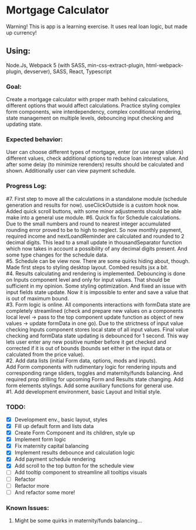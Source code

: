 # **Mortgage Calculator**

Warning! This is app is a learning exercise. It uses real loan logic, but made up currency!

## **Using:** 
Node.Js, Webpack 5 (with SASS, min-css-extract-plugin, html-webpack-plugin, devserver), SASS, React, Typescript  

### **Goal:**
Create a mortgage calculator with proper math behind calculations, different options that would affect calculations.
Practice styling complex form components, wire interdependency, complex conditional rendering, state management on multiple levels, debouncing input checking and updating state.  

### **Expected behavior:**
User can choose different types of mortgage, enter (or use range sliders) different values, check additional options to reduce loan interest value. And after some delay (to minimize rerenders) results should be calculated and shown. Additionally user can view payment schedule.  
### **Progress Log:**

#7. First step to move all the calculations in a standalone module (schedule generation and results for now). useClickOutside is a custom hook now. Added quick scroll buttons, with some minor adjustments should be able make into a general use module. 
#6. Quick fix for Schedule calculations. Due to the small numbers and round to nearest integer accumulated rounding error proved to be to high to neglect. So now monthly payment, required income and nextLoandReminder are calculated and rounded to 2 decimal digits. This lead to a small update in thousandSeparator function which now takes in account a possibility of any decimal digits present. And some type changes for the schedule data.  
#5. Schedule can be view now. There are some quirks hiding about, though. Made first steps to styling desktop layout. Combed results jsx a bit.  
#4. Results calculating and rendering is implemented. Debouncing is done on Inputs component level and only for input values. That should be sufficient in my opinion. Some styling optimization. And fixed an issue with input fields state update. Now it is impossible to enter and save a value that is out of maximum bound.  
#3. Form logic is online. All components interactions with formData state are completely streamlined (check and prepare new values on a components local level -> pass to the top component update function as object of new values -> update formData in one go). Due to the strictness of input value checking Inputs component stores local state of all input values. Final value checking and formData state updating is debounced for 1 second. This way lets user enter any new positive number before it get checked and corrected if it is out of bounds (bounds set either in the input data or calculated from the price value).   
#2. Add data lists (initial Form data, options, mods and inputs).  
Add Form components with rudimentary logic for rendering inputs and corresponding range sliders, toggles and maternity/funds balancing. And required prop drilling for upcoming Form and Results state changing.
Add form elements stylings. Add some auxiliary functions for general use.  
#1. Add development environment, basic Layout and Initial style.  

### **TODO:**
- [x] Development env., basic layout, styles
- [x] Fill up default form and lists data
- [x] Create Form Component and its children, style up
- [x] Implement form logic
- [x] Fix maternity capital balancing 
- [x] Implement results debounce and calculation logic
- [x] Add payment schedule rendering
- [x] Add scroll to the top button for the schedule view
- [ ] Add tooltip component to streamline all tooltips visuals
- [ ] Refactor
- [ ] Refactor more
- [ ] And refactor some more!

### **Known Issues:**
1. Might be some quirks in maternity/funds balancing...